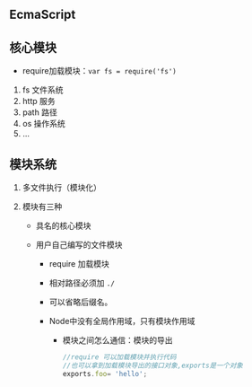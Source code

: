 ## 

## EcmaScript

## 核心模块

- require加载模块：`var fs = require('fs')`

1. fs 文件系统
2. http 服务
3. path 路径
4. os 操作系统
5. ...  

## 模块系统

1. 多文件执行（模块化）

2. 模块有三种

   - 具名的核心模块

   - 用户自己编写的文件模块

     - require 加载模块

     - 相对路径必须加 `./`

     - 可以省略后缀名。

     - Node中没有全局作用域，只有模块作用域

       - 模块之间怎么通信：模块的导出

         ``` js
         //require 可以加载模块并执行代码
         //也可以拿到加载模块导出的接口对象,exports是一个对象
         exports.foo= 'hello';
         ```
